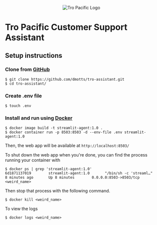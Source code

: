 <div style="width:100%;text-align:center">
  <img src="https://terrapinn-cdn.com/tres/pa-images/10660/a0A4G00001foQKaUAM_org.png?20221213020720" alt="Tro Pacific Logo" />
</div>

# Tro Pacific Customer Support Assistant

## Setup instructions

### Clone from [GitHub](https://github.com/dmotts/tro-assitant)

```shell
$ git clone https://github.com/dmotts/tro-assistant.git
$ cd tro-assistant/
```

### Create .env file
```shell
$ touch .env
```

### Install and run using [Docker](https://www.docker.com/)

```shell
$ docker image build -t streamlit-agent:1.0 .
$ docker container run -p 8503:8503 -d --env-file .env streamlit-agent:1.0
```

Then, the web app will be available at `http://localhost:8503/`

To shut down the web app when you're done, you can find the process running your container with

```shell
$ docker ps | grep 'streamlit-agent:1.0'
6d1871137019        streamlit-agent:1.0       "/bin/sh -c 'streaml…"   8 minutes ago       Up 8 minutes        0.0.0.0:8503->8503/tcp   <weird_name>
```

Then stop that process with the following command.

```shell
$ docker kill <weird_name>
```

To view the logs
```shell
$ docker logs <weird_name>
```
